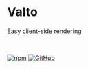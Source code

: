 # Valto

Easy client-side rendering

<br>

[![npm](https://img.shields.io/npm/v/valto)](https://www.npmjs.com/package/valto)
[![GitHub](https://img.shields.io/github/license/bertalan-tarnok/valto)](https://github.com/bertalan-tarnok/valto/blob/main/LICENSE)
